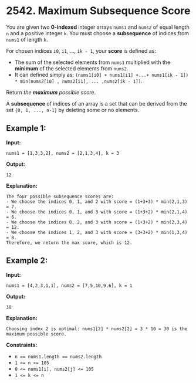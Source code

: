 # 2542. Maximum Subsequence Score

You are given two **0-indexed** integer arrays `nums1` and `nums2` of equal length `n` and a positive integer `k`. You must choose a **subsequence** of indices from `nums1` of length `k`.

For chosen indices `i0`, `i1`, ..., `ik - 1`, your **score** is defined as:

*   The sum of the selected elements from `nums1` multiplied with the **minimum** of the selected elements from `nums2`.
*   It can defined simply as: `(nums1[i0] + nums1[i1] +...+ nums1[ik - 1]) * min(nums2[i0] , nums2[i1], ... ,nums2[ik - 1])`.

Return _the **maximum** possible score._

A **subsequence** of indices of an array is a set that can be derived from the set `{0, 1, ..., n-1}` by deleting some or no elements.

## **Example 1:**

**Input:** 

    nums1 = [1,3,3,2], nums2 = [2,1,3,4], k = 3
**Output:** 
    
    12
**Explanation:** 

    The four possible subsequence scores are:
    - We choose the indices 0, 1, and 2 with score = (1+3+3) * min(2,1,3) = 7.
    - We choose the indices 0, 1, and 3 with score = (1+3+2) * min(2,1,4) = 6. 
    - We choose the indices 0, 2, and 3 with score = (1+3+2) * min(2,3,4) = 12. 
    - We choose the indices 1, 2, and 3 with score = (3+3+2) * min(1,3,4) = 8.
    Therefore, we return the max score, which is 12.

## **Example 2:**

**Input:** 

    nums1 = [4,2,3,1,1], nums2 = [7,5,10,9,6], k = 1
**Output:** 
    
    30
**Explanation:** 

    Choosing index 2 is optimal: nums1[2] * nums2[2] = 3 * 10 = 30 is the maximum possible score.

**Constraints:**

*   `n == nums1.length == nums2.length`
*   `1 <= n <= 105`
*   `0 <= nums1[i], nums2[j] <= 105`
*   `1 <= k <= n`